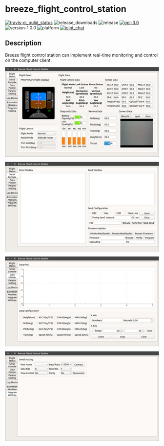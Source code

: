 # breeze_flight_control_station

[![travis-ci_bulid_status](https://travis-ci.org/microdynamics-quadcopter/breeze_flight_control_station.svg?branch=master)](https://travis-ci.org/microdynamics-quadcopter/breeze_flight_control_station) ![release_downloads](https://img.shields.io/github/downloads/microdynamics-quadcopter/breeze_flight_control_station/total.svg) ![release](https://img.shields.io/github/release/microdynamics-quadcopter/breeze_flight_control_station.svg) [![gpl-3.0](https://img.shields.io/badge/license-GPL--3.0-blue.svg)](./LICENSE) ![version-1.0.0](https://img.shields.io/badge/version-1.0.0-FF69B4.svg) ![platform](https://img.shields.io/badge/platform-linux--64%20%7C%20win--64-orange.svg) [![joint_chat](https://img.shields.io/badge/gitter-join%20chat-yellow.svg)](https://gitter.im/microdynamics-quadcopter/developer)

## Description

Breeze flight control station can implement real-time monitoring and control on the computer client.

![breeze_fcs_1_flight_status](.images/breeze_fcs_1_flight_status.png)

![breeze_fcs_2_serial_console](.images/breeze_fcs_2_serial_console.png)

![breeze_fcs_3_data_plotter](.images/breeze_fcs_3_data_plotter.png)

![breeze_fcs_7_program_settings](.images/breeze_fcs_7_program_settings.png)
